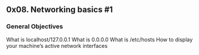 ## 0x08. Networking basics #1

### General Objectives

What is localhost/127.0.0.1
What is 0.0.0.0
What is /etc/hosts
How to display your machine’s active network interfaces 

